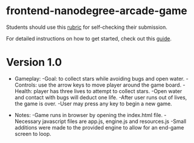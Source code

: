 frontend-nanodegree-arcade-game
===============================

Students should use this [rubric](https://www.udacity.com/course/viewer/#!/c-nd001/l-2696458597/m-2687128535) for self-checking their submission.

For detailed instructions on how to get started, check out this [guide](https://docs.google.com/document/d/1v01aScPjSWCCWQLIpFqvg3-vXLH2e8_SZQKC8jNO0Dc/pub?embedded=true).

Version 1.0
===============================
* Gameplay:
-Goal: to collect stars while avoiding bugs and open water.
-Controls: use the arrow keys to move player around the game board.
-Health: player has three lives to attempt to collect stars.
-Open water and contact with bugs will deduct one life.
-After user runs out of lives, the game is over.
-User may press any key to begin a new game.

* Notes:
-Game runs in browser by opening the index.html file.
-Necessary javascript files are app.js, engine.js and resources.js
-Small additions were made to the provided engine to allow for an end-game screen to loop.
